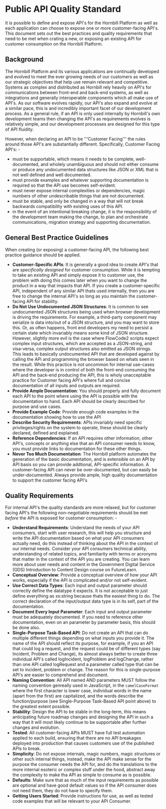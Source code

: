 # Public API Quality Standard
It is possible to define and expose API's for the Hornbill Platform as well as each application can choose to expose one or more customer-facing API's. This document sets out the best practices and quality requirements that need to be met when crating a new, or exposing an existing API for customer consumption on the Hornbill Platform.

## Background
The Hornbill Platform and its various applications are continually developed and evolved to meet the ever growing needs of our customers as well as our strategic objectives that help use remain relevant and competitive. Systems as complex and distributed as Hornbill rely heavily on API's for communications between front-end and back-end systems, as well as integrations and generally interoperable components which all make use of API's.  As our software evolves rapidly, our API's also expand and evolve at a similar pace, this is and incredibly important facet of our development process. As a general rule, if an API is only used internally by Hornbill's own development teams then changing the API's as requirements evolves is relatively simple, and our development processes are designed for this type of API fluidity. 

However, when declaring an API to be '''Customer Facing''' the rules around those API's are substantially different. Specifically, Customer Facing API's: -

- must be supportable, which means it needs to be complete, well-documented, and wholely unambiguous and should not either consume or produce any undocumented data structures like JSON or XML that is not well defined and well documented.
- must provide examples and whatever supporting documentation is required so that the API use becomes self-evident. 
- must never expose internal complexities or dependencies, magic numbers of other undescribable things that are not documented. 
- must be stable, and only be changed in a way that will not break backwards compatibility with existing uses of this API.
- in the event of an intentional breaking change, it is the responsibility of the development team making the change, to plan and orchestrate communications, migration strategy and supporting documentation. 

## General Best Practice Guidelines
When creating (or exposing) a customer-facing API, the following best practice guidance should be applied. 

- __Customer-Specific APIs__: It is generally a good idea to create API's that are *specifically designed* for customer consumption.  While it is tempting to take an existing API and simply expose it to customer use, the problem with doing this comes later when you want to change the product in a way that impacts that API.  If you create a customer-specific API, independent of any similar API thats used internally, then you are free to change the internal API's so long as you maintain the customer-facing API for stability.
- __Do Not Use Undocumented JSON Structures__: It is common to see undocumented JSON structures being used when browser development is driving the requirements.  For example, a third-party component may serialize is data into/out of a JSON structure, and you may want to store this. Or, as often happens, front end developers my need to persist a certain state which invariably means some kind of JSON structure. However, slightly more evil is the case where FlowCode2 scripts expect complex input structures, which are accepted as a JSON-string, and visa-versa, complex output structures also emitted as JSON strings.  This leads to basically undocumented API that are developed against by calling the APi and programming the browser based on whats seen in the result. While this practice is not uncommon for internal use-cases where the developer is in control of both the front-end consuming the API and the back-end producing the API, this is wholy unacceptable practice for Customer facing API's where full and concise documentation of all inputs and outputs are required.
- __Provide Ample Documentation__: You should properly and fully document each API to the point where using the API is possible with the documentation to hand.  Each API should be clearly described for purpose and use cases. 
- __Provide Example Code__: Provide enough code examples in the documentation showing how to use the API
- __Describe Security Requirements__: APIs invariably need specific privileges/rights on the system to operate, these should be clearly declared, defined and explained. 
- __Reference Dependencies__: If an API requires other information, other API's, concepts or anything else that an API consumer needs to know, you must provide links to documentation for these other things. 
- __Never Too Much Documentation__: The Hornbill platform automates the generation of  the basic documentation, and is extensible on an API by API basis so you can provide addtional, API-specific information.  A customer-facing API can never be over-documented, but can easily be under-documented.  Always provide ample, high quality documentation to support the customer facing API's

## Quality Requirements
For internal API's the quality standards are more relaxed, but for customer facing API's the following non-negotiable requirements should be met *before* the API is exposed for customer consumption: -

* __Understand Requirements__:  Understand the needs of your API consumers, start with user research, this will help you structure and write the API documentation based on what your API consumers actually need, do this instead of thinking about the API in the context of our internal needs.  Consider your API consumers technical ability, understanding of related topics, and familiarity with terms or acronyms that matter in the context of the API you are creating.
You can learn more about user needs and content in the Government Digital Service (GDS) Introduction to Content Design course on FutureLearn.
* __Conceptual Overview__: Provide a conceptual overview of how your API works, especially if the API is complicated and/or not self-evident.
* __Use Correct Data Types__: Each input and output parameter should correctly define the datatype it expects. It is not acceptable to just define everything as xs:string because thats the easiest thing to do.  The correct declaration of the input/output data type is in its self, part of the documentation. 
* __Document Every Input Parameter__: Each input and output parameter must be adequately documented.  If you need to reference other documentation, even on an parameter by parameter basis, this should be done also. 
* __Single-Purpose Task-Based API__: Do not create an API that can do multiple different things depending on what inputs you provide it.  The name of  the API should reflect its purpose, for example, if you an API that could log a request, and the request could be of different types (say Incident, Problem and Change), its almost always better to create three individual API's called logIncident, logProblem and logChange, rather than one API called logRequest and a parameter called type that can be set to incident, problem or change.  The reason for this is single-purpose API's are easier to comprehend and document. 
* __Naming Convention__: All API named AND parameters MUST follow the naming convention genreally used in JavaScript, in the `camelCaseFormat` where the first character is lower case, individual words in the name (apart from the first) are capitalized, and the words describe the function/purpose (see Single-Purpose Task-Based API point above) to the greatest extent possible.  
* __Stability__: Design the API to be stable in the long-term, this means anticipating future roadmap changes and designing the API in such a way that it will most likely continue to be supportable after further changes and evolution. 
* __Tested__: All customer-facing APIs MUST have full test automation applied to each build, ensuring that there are no API breakages deployed into production that causes customers use of the published APIs to break. 
* __Simplicity__: Do not expose internals, magic numbers, magic structures or other such internal things, instead, make the API make sense for the purpose the consumer needs the API for, and do the translations to the more internal esoteric or complex stuff under the hood, abstract away the complexity to make tha API as simple to consume as is possible. 
* __Defaults__: Make sure that as much of the input requirements as possible are optional and have good default values so if the API consumer does not need them, they do not have to specify them.
* __Getting Users Started__: Provide instructions for use, as well as tested code examples that will be relevant to your API Consumer. 


